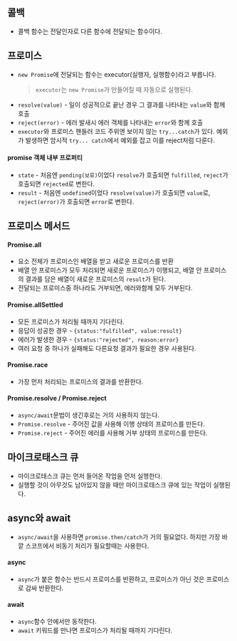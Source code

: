 ## 콜백

- 콜백 함수는 전달인자로 다른 함수에 전달되는 함수이다.

## 프로미스

- `new Promise`에 전달되는 함수는 executor(실행자, 실행함수)라고 부릅니다.
  > `executor`는 `new Promise`가 만들어질 때 자동으로 실행된다.
- `resolve(value)` - 일이 성공적으로 끝난 경우 그 결과를 나타내는 `value`와 함께 호출
- `reject(error)` - 에러 발새시 에러 객체를 나타내는 `error`와 함께 호출
- `executor`와 프로미스 핸들러 코드 주위엔 보이지 않는 `try...catch`가 있다. 예외가 발생하면 암시적 `try... catch`에서 예외를 잡고 이를 reject처럼 다룬다.

#### promise 객체 내부 프로퍼티

- `state` - 처음엔 `pending(보류)`이었다 `resolve`가 호출되면 `fulfilled`, `reject`가 호출되면 `rejected`로 변한다.
- `result` - 처음엔 `undefined`이었다 `resolve(value)`가 호출되면 `value`로, `reject(error)`가 호출되면 `error`로 변한다.

## 프로미스 메서드

#### Promise.all

- 요소 전체가 프로미스인 배열을 받고 새로운 프로미스를 반환
- 배열 안 프로미스가 모두 처리되면 새로운 프로미스가 이행되고, 배열 안 프로미스의 결과를 담은 배열이 새로운 프로미스의 `result`가 된다.
- 전달되는 프로미스중 하나라도 거부되면, 에러와함께 모두 거부된다.

#### Promise.allSettled

- 모든 프로미스가 처리될 때까지 기다린다.
- 응답이 성공한 경우 - `{status:"fulfilled", value:result}`
- 에러가 발생한 경우 - `{status:"rejected", reason:error}`
- 여러 요청 중 하나가 실패해도 다른요청 결과가 필요한 경우 사용된다.

#### Promise.race

- 가장 먼저 처리되는 프로미스의 결과를 반환한다.

#### Promise.resolve / Promise.reject

- `async/await`문법이 생긴후로는 거의 사용하지 않는다.
- `Promise.resolve` - 주어진 값을 사용해 이행 상태의 프로미스를 만든다.
- `Promise.reject` - 주어진 에러를 사용해 거부 상태의 프로미스를 만든다.

## 마이크로태스크 큐

- 마이크로태스크 큐는 먼저 들어온 작업을 먼저 실행한다.
- 실행할 것이 아무것도 남아있지 않을 때만 마이크로태스크 큐에 있는 작업이 실행된다.

## async와 await

- `async/await`을 사용하면 `promise.then/catch`가 거의 필요없다. 하지만 가장 바깥 스코프에서 비동기 처리가 필요할때는 사용한다.

#### async

- `async`가 붙은 함수는 반드시 프로미스를 반환하고, 프로미스가 아닌 것은 프로미스로 감싸 반환한다.

#### await

- `async`함수 안에서만 동작한다.
- `await` 키워드를 만나면 프로미스가 처리될 때까지 기다린다.
